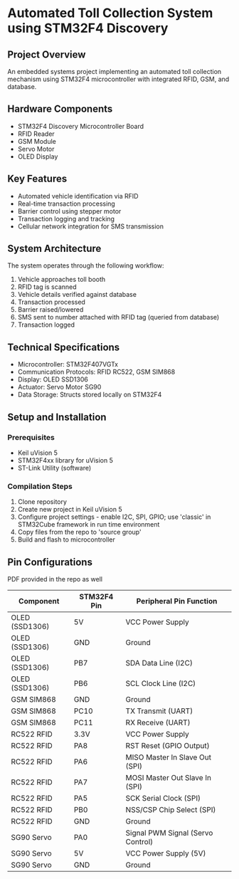 # Automated Toll Collection System using STM32F4 Discovery

## Project Overview
An embedded systems project implementing an automated toll collection mechanism using STM32F4 microcontroller with integrated RFID, GSM, and database.

## Hardware Components
- STM32F4 Discovery Microcontroller Board
- RFID Reader
- GSM Module
- Servo Motor
- OLED Display

## Key Features
- Automated vehicle identification via RFID
- Real-time transaction processing
- Barrier control using stepper motor
- Transaction logging and tracking
- Cellular network integration for SMS transmission

## System Architecture
The system operates through the following workflow:
1. Vehicle approaches toll booth
2. RFID tag is scanned
3. Vehicle details verified against database
4. Transaction processed
5. Barrier raised/lowered
6. SMS sent to number attached with RFID tag (queried from database)
7. Transaction logged

## Technical Specifications
- Microcontroller: STM32F407VGTx
- Communication Protocols: RFID RC522, GSM SIM868
- Display: OLED SSD1306
- Actuator: Servo Motor SG90
- Data Storage: Structs stored locally on STM32F4 

## Setup and Installation
### Prerequisites
- Keil uVision 5
- STM32F4xx library for uVision 5
- ST-Link Utility (software)

### Compilation Steps
1. Clone repository
2. Create new project in Keil uVision 5
3. Configure project settings - enable I2C, SPI, GPIO; use 'classic' in STM32Cube framework in run time environment
4. Copy files from the repo to 'source group'
5. Build and flash to microcontroller

## Pin Configurations
PDF provided in the repo as well

| Component | STM32F4 Pin | Peripheral Pin Function |
|-----------|-------------|------------------------|
| OLED (SSD1306) | 5V | VCC Power Supply |
| OLED (SSD1306) | GND | Ground |
| OLED (SSD1306) | PB7 | SDA Data Line (I2C) |
| OLED (SSD1306) | PB6 | SCL Clock Line (I2C) |
| GSM SIM868 | GND | Ground |
| GSM SIM868 | PC10 | TX Transmit (UART) |
| GSM SIM868 | PC11 | RX Receive (UART) |
| RC522 RFID | 3.3V | VCC Power Supply |
| RC522 RFID | PA8 | RST Reset (GPIO Output) |
| RC522 RFID | PA6 | MISO Master In Slave Out (SPI) |
| RC522 RFID | PA7 | MOSI Master Out Slave In (SPI) |
| RC522 RFID | PA5 | SCK Serial Clock (SPI) |
| RC522 RFID | PB0 | NSS/CSP Chip Select (SPI) |
| RC522 RFID | GND | Ground |
| SG90 Servo | PA0 | Signal PWM Signal (Servo Control) |
| SG90 Servo | 5V | VCC Power Supply (5V) |
| SG90 Servo | GND | Ground |
